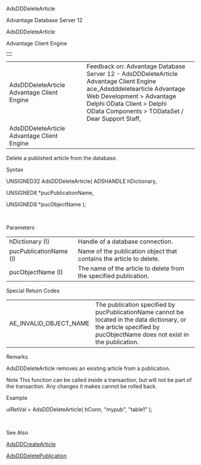 AdsDDDeleteArticle




Advantage Database Server 12  

AdsDDDeleteArticle

Advantage Client Engine

|  |
| --- |
|  |

|  |  |  |  |  |
| --- | --- | --- | --- | --- |
| AdsDDDeleteArticle  Advantage Client Engine |  |  | Feedback on: Advantage Database Server 12 - AdsDDDeleteArticle Advantage Client Engine ace\_Adsdddeletearticle Advantage Web Development > Advantage Delphi OData Client > Delphi OData Components > TODataSet / Dear Support Staff, |  |
| AdsDDDeleteArticle  Advantage Client Engine |  |  |  |  |

Delete a published article from the database.

Syntax

UNSIGNED32 AdsDDDeleteArticle( ADSHANDLE hDictionary,

UNSIGNED8 \*pucPublicationName,

UNSIGNED8 \*pucObjectName );

 

Parameters

|  |  |
| --- | --- |
| hDictionary (I) | Handle of a database connection. |
| pucPublicationName (I) | Name of the publication object that contains the article to delete. |
| pucObjectName (I) | The name of the article to delete from the specified publication. |

Special Return Codes

|  |  |
| --- | --- |
| AE\_INVALID\_OBJECT\_NAME | The publication specified by pucPublicationName cannot be located in the data dictionary, or the article specified by pucObjectName does not exist in the publication. |

Remarks

AdsDDDeleteArticle removes an existing article from a publication.

Note This function can be called inside a transaction, but will not be part of the transaction. Any changes it makes cannot be rolled back.

Example

ulRetVal = AdsDDDeleteArticle( hConn, "mypub", "table1" );

 

See Also

[AdsDDCreateArticle](ace_adsddcreatearticle.htm)

[AdsDDDeletePublication](ace_adsdddeletepublication.htm)